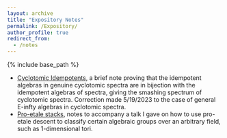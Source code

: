 ```yaml
---
layout: archive
title: "Expository Notes"
permalink: /Expository/
author_profile: true
redirect_from:
  - /notes
---
```


{% include base_path %}

*  [Cyclotomic Idempotents](/files/CycId.pdf), a brief note proving that the idempotent algebras in genuine cyclotomic spectra are in bijection with the idempotent algebras of spectra, giving the smashing spectrum of cyclotomic spectra.  Correction made 5/19/2023 to the case of general E-infty algebras in cyclotomic spectra.
*  [Pro-etale stacks](/files/proetalestack.pdf), notes to accompany a talk I gave on how to use pro-etale descent to classify certain algebraic groups over an arbitrary field, such as 1-dimensional tori. 
